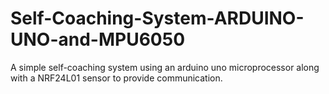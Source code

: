 # Self-Coaching-System-ARDUINO-UNO-and-MPU6050
A simple self-coaching system using an arduino uno microprocessor along with a NRF24L01 sensor to provide communication.
